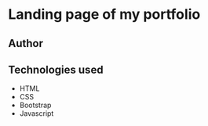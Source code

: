 # Landing page of my portfolio
## Author
## Technologies used
* HTML
* CSS
* Bootstrap
* Javascript

